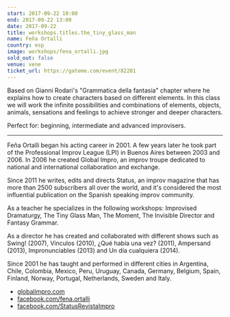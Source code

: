 ```yaml
---
start: 2017-09-22 10:00
end: 2017-09-22 13:00
date: 2017-09-22
title: workshops.titles.the_tiny_glass_man
name: Feña Ortalli 
country: esp 
image: workshops/fena_ortalli.jpg
sold_out: false
venue: vene
ticket_url: https://gateme.com/event/82201
---
```


Based on Gianni Rodari's "Grammatica della fantasia" chapter where he explains
how to create characters based on different elements. In this class we will
work the infinite possibilities and combinations of elements, objects, animals,
sensations and feelings to achieve stronger and deeper characters.

Perfect for: beginning, intermediate and advanced improvisers.

---

Feña Ortalli began his acting career in 2001. A few years later he took part of
the Professional Improv League (LPI) in Buenos Aires between 2003 and 2006.
In 2006 he created Global Impro, an improv troupe dedicated to national and
international collaboration and exchange.

Since 2011 he writes, edits and directs Status, an improv magazine that has more
than 2500 subscribers all over the world, and it's considered the most influential
publication on the Spanish speaking improv community.

As a teacher he specializes in the following workshops: Improvised Dramaturgy,
The Tiny Glass Man, The Moment, The Invisible Director and Fantasy Grammar.

As a director he has created and collaborated with different shows such as
Swing! (2007), Vínculos (2010), ¿Qué había una vez? (2011), Ampersand (2013),
Impronunciables (2013) and Un día cualquiera (2014).

Since 2001 he has taught and performed in different cities in Argentina, Chile,
Colombia, Mexico, Peru, Uruguay, Canada, Germany, Belgium, Spain, Finland, Norway,
Portugal, Netherlands, Sweden and Italy.

- [globalimpro.com](http://www.globalimpro.com)
- [facebook.com/fena.ortalli](https://www.facebook.com/fena.ortalli)
- [facebook.com/StatusRevistaImpro](https://www.facebook.com/StatusRevistaImpro)
